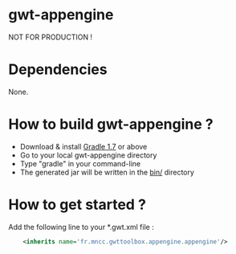 gwt-appengine
=============

NOT FOR PRODUCTION !

Dependencies
============

None.

How to build gwt-appengine ?
============================

* Download & install [Gradle 1.7](http://www.gradle.org/) or above
* Go to your local gwt-appengine directory
* Type "gradle" in your command-line
* The generated jar will be written in the [bin/](https://github.com/MNCC/gwt-appengine/tree/master/bin) directory

How to get started ?
====================

Add the following line to your *.gwt.xml file :

```xml
	<inherits name='fr.mncc.gwttoolbox.appengine.appengine'/>
```


